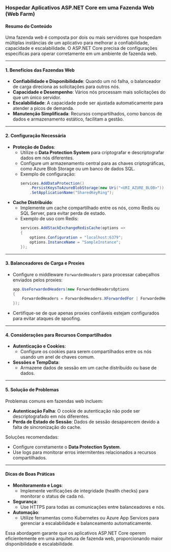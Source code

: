 ### Hospedar Aplicativos ASP.NET Core em uma Fazenda Web (Web Farm)

#### Resumo do Conteúdo

Uma fazenda web é composta por dois ou mais servidores que hospedam múltiplas instâncias de um aplicativo para melhorar a confiabilidade, capacidade e escalabilidade. O ASP.NET Core precisa de configurações específicas para operar corretamente em um ambiente de fazenda web.

---

#### **1. Benefícios das Fazendas Web**
- **Confiabilidade e Disponibilidade**: Quando um nó falha, o balanceador de carga direciona as solicitações para outros nós.
- **Capacidade e Desempenho**: Vários nós processam mais solicitações do que um único servidor.
- **Escalabilidade**: A capacidade pode ser ajustada automaticamente para atender a picos de demanda.
- **Manutenção Simplificada**: Recursos compartilhados, como bancos de dados e armazenamento estático, facilitam a gestão.

---

#### **2. Configuração Necessária**
- **Proteção de Dados**:
  - Utilize o **Data Protection System** para criptografar e descriptografar dados em nós diferentes.
  - Configure um armazenamento central para as chaves criptográficas, como Azure Blob Storage ou um banco de dados SQL.
  - Exemplo de configuração:
    ```csharp
    services.AddDataProtection()
        .PersistKeysToAzureBlobStorage(new Uri("<URI_AZURE_BLOB>"))
        .SetApplicationName("SharedKeyRing");
    ```
- **Cache Distribuído**:
  - Implemente um cache compartilhado entre os nós, como Redis ou SQL Server, para evitar perda de estado.
  - Exemplo de uso com Redis:
    ```csharp
    services.AddStackExchangeRedisCache(options =>
    {
        options.Configuration = "localhost:6379";
        options.InstanceName = "SampleInstance";
    });
    ```

---

#### **3. Balanceadores de Carga e Proxies**
- Configure o middleware `ForwardedHeaders` para processar cabeçalhos enviados pelos proxies:
  ```csharp
  app.UseForwardedHeaders(new ForwardedHeadersOptions
  {
      ForwardedHeaders = ForwardedHeaders.XForwardedFor | ForwardedHeaders.XForwardedProto
  });
  ```
- Certifique-se de que apenas proxies confiáveis estejam configurados para evitar ataques de spoofing.

---

#### **4. Considerações para Recursos Compartilhados**
- **Autenticação e Cookies**:
  - Configure os cookies para serem compartilhados entre os nós usando um anel de chaves comum.
- **Sessões e TempData**:
  - Armazene dados de sessão em um cache distribuído ou base de dados.

---

#### **5. Solução de Problemas**
Problemas comuns em fazendas web incluem:
- **Autenticação Falha**: O cookie de autenticação não pode ser descriptografado em nós diferentes.
- **Perda de Estado de Sessão**: Dados de sessão desaparecem devido a falta de sincronização do cache.

Soluções recomendadas:
- Configure corretamente o **Data Protection System**.
- Use logs para monitorar erros intermitentes relacionados a recursos compartilhados.

---

#### **Dicas de Boas Práticas**
- **Monitoramento e Logs**:
  - Implemente verificações de integridade (health checks) para monitorar o status de cada nó.
- **Segurança**:
  - Use HTTPS para todas as comunicações entre balanceadores e nós.
- **Automação**:
  - Utilize ferramentas como Kubernetes ou Azure App Services para gerenciar a escalabilidade e balanceamento automaticamente. 

Essa abordagem garante que os aplicativos ASP.NET Core operem eficientemente em uma arquitetura de fazenda web, proporcionando maior disponibilidade e escalabilidade.